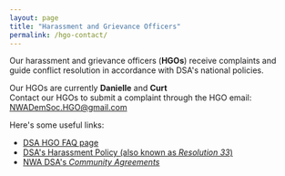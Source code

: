 ```yaml
---
layout: page
title: "Harassment and Grievance Officers"
permalink: /hgo-contact/
---
```


Our harassment and grievance officers (**HGOs**) receive complaints and guide conflict resolution in accordance with DSA's national policies.

Our HGOs are currently **Danielle** and **Curt**<br>
Contact our HGOs to submit a complaint through the HGO email: [NWADemSoc.HGO@gmail.com](mailto:NWADemSoc.HGO@gmail.com)

Here's some useful links:
- [DSA HGO FAQ page](https://www.dsausa.org/resources/harassment-and-grievance/harassment-and-grievance-faq/)
- [DSA's Harassment Policy (also known as *Resolution 33*)](https://www.dsausa.org/about-us/harassment-policy-resolution-33/)
- [NWA DSA's *Community Agreements*](/community-agreements/)
